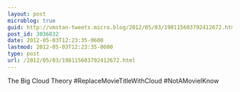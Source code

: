 ```yaml
---
layout: post
microblog: true
guid: http://vmstan-tweets.micro.blog/2012/05/03/198115603792412672.html
post_id: 3036832
date: 2012-05-03T12:23:35-0600
lastmod: 2012-05-03T12:23:35-0600
type: post
url: /2012/05/03/198115603792412672.html
---
```

The Big Cloud Theory #ReplaceMovieTitleWithCloud #NotAMovieIKnow
